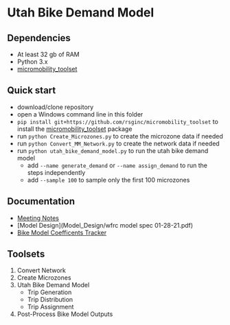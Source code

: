 # Utah Bike Demand Model

## Dependencies
  - At least 32 gb of RAM
  - Python 3.x
  - [micromobility_toolset](https://github.com/RSGInc/micromobility_toolset)

## Quick start

  - download/clone repository
  - open a Windows command line in this folder
  - `pip install git+https://github.com/rsginc/micromobility_toolset` to install the [micromobility_toolset](https://github.com/RSGInc/micromobility_toolset) package
  - run `python Create_Microzones.py` to create the microzone data if needed
  - run `python Convert_MM_Network.py` to create the network data if needed
  - run `python utah_bike_demand_model.py` to run the utah bike demand model
    - add `--name generate_demand` or `--name assign_demand` to run the steps independently
    - add `--sample 100` to sample only the first 100 microzones
## Documentation

  - [Meeting Notes](https://github.com/RSGInc/utah_bike_demand_model/wiki)
  - [Model Design](Model_Design/wfrc model spec 01-28-21.pdf)
  - [Bike Model Coefficents Tracker](https://docs.google.com/spreadsheets/d/1lWqqHUEF0IOpqIgNil0gEWuN29oVjzCsLly4eeluqpA/edit?usp=sharing)
  
  
## Toolsets

1. Convert Network
2. Create Microzones
3. Utah Bike Demand Model
    - Trip Generation
    - Trip Distribution
    - Trip Assignment
4. Post-Process Bike Model Outputs

